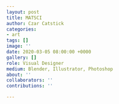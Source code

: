 ```yaml
---
layout: post
title: MATSCI
author: Czar Catstick
categories:
- art
tags: []
image: ''
date: 2020-03-05 08:00:00 +0000
gallery: []
role: Visual Designer
medium: Blender, Illustrator, Photoshop
about: ''
collaborators: ''
contributions: ''

---
```

